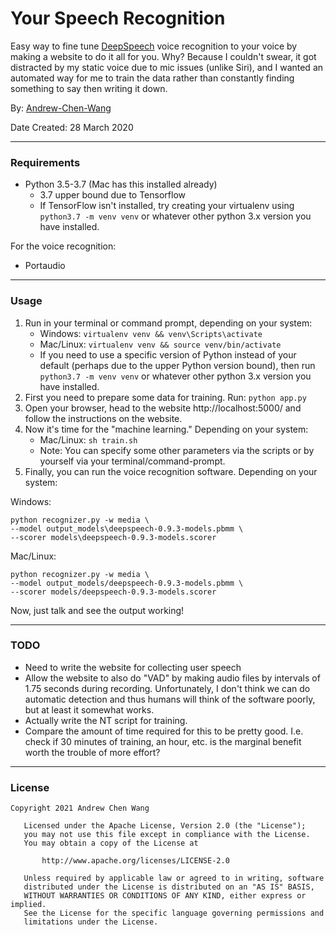 # Your Speech Recognition

Easy way to fine tune [DeepSpeech](https://github.com/mozilla/DeepSpeech)
voice recognition to your voice by making a website to do it
all for you. Why? Because I couldn't swear, it got distracted by my
static voice due to mic issues (unlike Siri),
and I wanted an automated way for me to train the data rather than constantly
finding something to say then writing it down.

By: [Andrew-Chen-Wang](https://github.com/Andrew-Chen-Wang)

Date Created: 28 March 2020

---
### Requirements

- Python 3.5-3.7 (Mac has this installed already)
    - 3.7 upper bound due to Tensorflow
    - If TensorFlow isn't installed, try creating your virtualenv using 
      `python3.7 -m venv venv` or whatever other python 3.x version you have installed.

For the voice recognition:
- Portaudio

---
### Usage

1. Run in your terminal or command prompt, depending on your system:
    - Windows: `virtualenv venv && venv\Scripts\activate`
    - Mac/Linux: `virtualenv venv && source venv/bin/activate`
    - If you need to use a specific version of Python instead of your default (perhaps 
      due to the upper Python version bound), then run  `python3.7 -m venv venv` or 
      whatever other python 3.x version you have installed.
2. First you need to prepare some data for training. Run: 
   `python app.py`
3. Open your browser, head to the website http://localhost:5000/ and follow
   the instructions on the website.
4. Now it's time for the "machine learning." Depending on your system:
    - Mac/Linux: `sh train.sh`
    - Note: You can specify some other parameters via the scripts or by
      yourself via your terminal/command-prompt.
5. Finally, you can run the voice recognition software. Depending on your system: 

Windows:
```shell
python recognizer.py -w media \
--model output_models\deepspeech-0.9.3-models.pbmm \
--scorer models\deepspeech-0.9.3-models.scorer
```

Mac/Linux:
```shell
python recognizer.py -w media \
--model output_models/deepspeech-0.9.3-models.pbmm \
--scorer models/deepspeech-0.9.3-models.scorer
```

Now, just talk and see the output working!

---
### TODO

- Need to write the website for collecting user speech
- Allow the website to also do "VAD" by making audio files by
  intervals of 1.75 seconds during recording. Unfortunately,
  I don't think we can do automatic detection and
  thus humans will think of the software poorly, but at 
  least it somewhat works.
- Actually write the NT script for training.
- Compare the amount of time required for this to be pretty good. I.e. 
  check if 30 minutes of training, an hour, etc. is the marginal benefit 
  worth the trouble of more effort?

---
### License

```text
Copyright 2021 Andrew Chen Wang

   Licensed under the Apache License, Version 2.0 (the "License");
   you may not use this file except in compliance with the License.
   You may obtain a copy of the License at

       http://www.apache.org/licenses/LICENSE-2.0

   Unless required by applicable law or agreed to in writing, software
   distributed under the License is distributed on an "AS IS" BASIS,
   WITHOUT WARRANTIES OR CONDITIONS OF ANY KIND, either express or implied.
   See the License for the specific language governing permissions and
   limitations under the License.
```
